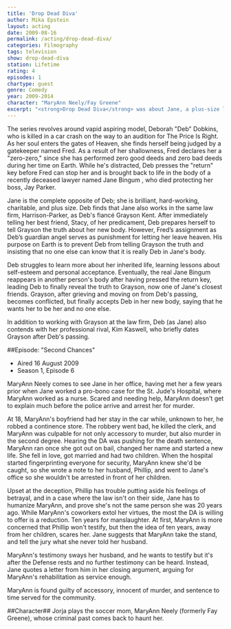 ```yaml
---
title: 'Drop Dead Diva'
author: Mika Epstein
layout: acting
date: 2009-08-16
permalink: /acting/drop-dead-diva/
categories: Filmography
tags: television
show: drop-dead-diva
station: Lifetime
rating: 4
episodes: 1
chartype: guest
genre: Comedy
year: 2009-2014
character: "MaryAnn Neely/Fay Greene"
excerpt: "<strong>Drop Dead Diva</strong> was about Jane, a plus-size lawyer whose body is inhabited by the soul of a dead fashion model."
---
```


The series revolves around vapid aspiring model, Deborah "Deb" Dobkins, who is killed in a car crash on the way to an audition for The Price Is Right. As her soul enters the gates of Heaven, she finds herself being judged by a gatekeeper named Fred. As a result of her shallowness, Fred declares her a "zero-zero," since she has performed zero good deeds and zero bad deeds during her time on Earth. While he's distracted, Deb presses the "return" key before Fred can stop her and is brought back to life in the body of a recently deceased lawyer named Jane Bingum , who died protecting her boss, Jay Parker.

Jane is the complete opposite of Deb; she is brilliant, hard-working, charitable, and plus size. Deb finds that Jane also works in the same law firm, Harrison-Parker, as Deb's fiancé Grayson Kent. After immediately telling her best friend, Stacy, of her predicament, Deb prepares herself to tell Grayson the truth about her new body. However, Fred’s assignment as Deb’s guardian angel serves as punishment for letting her leave heaven. His purpose on Earth is to prevent Deb from telling Grayson the truth and insisting that no one else can know that it is really Deb in Jane's body.

Deb struggles to learn more about her inherited life, learning lessons about self-esteem and personal acceptance. Eventually, the real Jane Bingum reappears in another person's body after having pressed the return key, leading Deb to finally reveal the truth to Grayson, now one of Jane's closest friends. Grayson, after grieving and moving on from Deb's passing, becomes conflicted, but finally accepts Deb in her new body, saying that he wants her to be her and no one else.

In addition to working with Grayson at the law firm, Deb (as Jane) also contends with her professional rival, Kim Kaswell, who briefly dates Grayson after Deb's passing.

##Episode: "Second Chances"

* Aired 16 August 2009
* Season 1, Episode 6

MaryAnn Neely comes to see Jane in her office, having met her a few years prior when Jane worked a pro-bono case for the St. Jude's Hospital, where MaryAnn worked as a nurse.  Scared and needing help, MaryAnn doesn't get to explain much before the police arrive and arrest her for murder.

At 18, MaryAnn's boyfriend had her stay in the car while, unknown to her, he robbed a continence store.  The robbery went bad, he killed the clerk, and MaryAnn was culpable for not only accessory to murder, but also murder in the second degree.  Hearing the DA was pushing for the death sentence, MaryAnn ran once she got out on bail, changed her name and started a new life.  She fell in love, got married and had two children.  When the hospital started fingerprinting everyone for security, MaryAnn knew she'd be caught, so she wrote a note to her husband, Phillip, and went to Jane's office so she wouldn't be arrested in front of her children.

Upset at the deception, Phillip has trouble putting aside his feelings of betrayal, and in a case where the law isn't on their side, Jane has to humanize MaryAnn, and prove she's not the same person she was 20 years ago.  While MaryAnn's coworkers extol her virtues, the most the DA is willing to offer is a reduction. Ten years for manslaughter.  At first, MaryAnn is more concerned that Phillip won't testify, but then the idea of ten years, away from her children, scares her.  Jane suggests that MaryAnn take the stand, and tell the jury what she never told her husband.

MaryAnn's testimony sways her husband, and he wants to testify but it's after the Defense rests and no further testimony can be heard.  Instead, Jane quotes a letter from him in her closing argument, arguing for MaryAnn's rehabilitation as service enough.

MaryAnn is found guilty of accessory, innocent of murder, and sentence to time served for the community.

##Character##
Jorja plays the soccer mom, MaryAnn Neely (formerly Fay Greene), whose criminal past comes back to haunt her.
